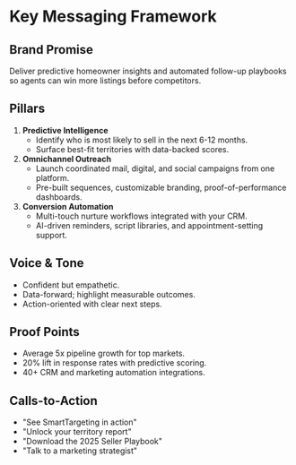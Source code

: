 ﻿# Key Messaging Framework

## Brand Promise
Deliver predictive homeowner insights and automated follow-up playbooks so agents can win more listings before competitors.

## Pillars
1. **Predictive Intelligence**
   - Identify who is most likely to sell in the next 6-12 months.
   - Surface best-fit territories with data-backed scores.
2. **Omnichannel Outreach**
   - Launch coordinated mail, digital, and social campaigns from one platform.
   - Pre-built sequences, customizable branding, proof-of-performance dashboards.
3. **Conversion Automation**
   - Multi-touch nurture workflows integrated with your CRM.
   - AI-driven reminders, script libraries, and appointment-setting support.

## Voice & Tone
- Confident but empathetic.
- Data-forward; highlight measurable outcomes.
- Action-oriented with clear next steps.

## Proof Points
- Average 5x pipeline growth for top markets.
- 20% lift in response rates with predictive scoring.
- 40+ CRM and marketing automation integrations.

## Calls-to-Action
- "See SmartTargeting in action"
- "Unlock your territory report"
- "Download the 2025 Seller Playbook"
- "Talk to a marketing strategist"

